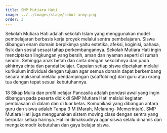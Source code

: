 ```yaml
---
title: SMP Mutiara Hati
image: ../../images/stage/robot-army.png
order: 3
---
```

Sekolah Mutiara Hati adalah sekolah Islam yang menggunakan model pembelajaran berbasis kerja proyek melalui sentra pembelajaran. Siswa dibangun enam domain berpikimya yaitu estetika, afeksi, koginisi, bahasa, fisik dan sosial sesuai tahap perkembangannya. Sekolah Mutiara Hati ingin menciptakan lingkungan yang bersih, aman dan nyaman seperti di rumah sendiri. Sehingga anak betah dan cinta dengan sekolahnya dan pada akhirnya cinta dan pandai belajar. Capaian setiap siswa dipetakan melalui kurikulum individual dengan tujuan agar semua domain dapat berkembang secara maksimal melalui pendampingan (scaffolding) dari guru atau orang tua dengan tepat sesuai kebutuhannya.</br></br>
18 Sikap Mulia dan profil pelajar Pancasila adalah pondasi awal yang ingin dibangun pada peserta didik di SMP Mutiara Hati melalui kegiatan pembiasaan di dalam dan di luar kelas. Komunikasi yang dibangun antara guru dan siswa adalah Tanpa 3 M (Marah, Melarang- Memerintah). SMP Mutiara Hati juga menggunakan sistem moving class dengan sentra yang berputar setiap harinya. Hal ini dimaksudnya agar siswa selalu dinamis dan mengakomodir kebutuhan dan gaya belajar siswa.